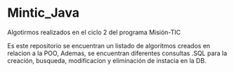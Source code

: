 # Mintic_Java
Algotirmos realizados en el ciclo 2 del programa Misión-TIC

Es este repositorio se encuentran un listado de algoritmos creados en relacion a la POO,
Ademas, se encuentran diferentes consultas .SQL para la creación, busqueda, modificacion y eliminación de instacia en la DB.
